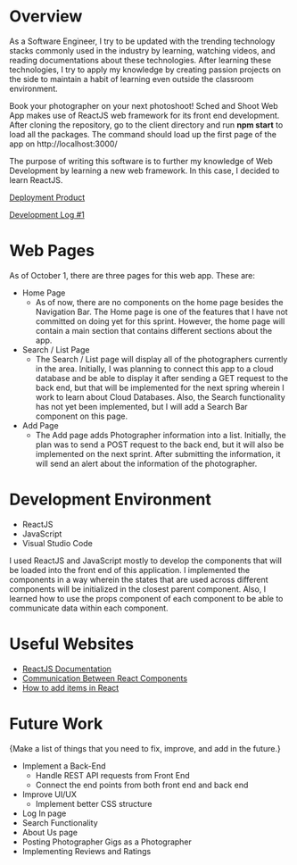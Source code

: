 # Overview

As a Software Engineer, I try to be updated with the trending technology stacks commonly used in the industry by learning, watching videos, and reading documentations about these technologies. After learning these technologies, I try to apply my knowledge by creating passion projects on the side to maintain a habit of learning even outside the classroom environment.

Book your photographer on your next photoshoot! Sched and Shoot Web App makes use of ReactJS web framework for its front end development. After cloning the repository, go to the client directory and run **npm start** to load all the packages. The command should load up the first page of the app on http://localhost:3000/


The purpose of writing this software is to further my knowledge of Web Development by learning a new web framework. In this case, I decided to learn ReactJS.

[Deployment Product](https://schedandshoot.herokuapp.com/)

[Development Log #1](https://youtu.be/zZfzqhGGnAE)

# Web Pages

As of October 1, there are three pages for this web app. These are:

- Home Page
    - As of now, there are no components on the home page besides the Navigation Bar. The Home page is one of the features that I have not committed on doing yet for this sprint. However, the home page will contain a main section that contains different sections about the app.
- Search / List Page
    - The Search / List page will display all of the photographers currently in the area. Initially, I was planning to connect this app to a cloud database and be able to display it after sending a GET request to the back end, but that will be implemented for the next spring wherein I work to learn about Cloud Databases. Also, the Search functionality has not yet been implemented, but I will add a Search Bar component on this page.
- Add Page
    - The Add page adds Photographer information into a list. Initially, the plan was to send a POST request to the back end, but it will also be implemented on the next sprint. After submitting the information, it will send an alert about the information of the photographer.

# Development Environment

- ReactJS
- JavaScript
- Visual Studio Code

I used ReactJS and JavaScript mostly to develop the components that will be loaded into the front end of this application. I implemented the components in a way wherein the states that are used across different components will be initialized in the closest parent component. Also, I learned how to use the props component of each component to be able to communicate data within each component.

# Useful Websites

* [ReactJS Documentation](https://reactjs.org/)
* [Communication Between React Components](https://stackoverflow.com/questions/29100774/reactjs-setstate-on-parent-inside-child-component)
* [How to add items in React](https://www.robinwieruch.de/react-add-item-to-list/)

# Future Work

{Make a list of things that you need to fix, improve, and add in the future.}
* Implement a Back-End
    * Handle REST API requests from Front End
    * Connect the end points from both front end and back end
* Improve UI/UX
    * Implement better CSS structure
* Log In page
* Search Functionality
* About Us page
* Posting Photographer Gigs as a Photographer
* Implementing Reviews and Ratings